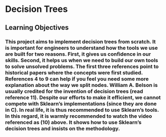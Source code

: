# Decision Trees
## Learning Objectives
### This project aims to implement decision trees from scratch. It is important for engineers to understand how the tools we use are built for two reasons. First, it gives us confidence in our skills. Second, it helps us when we need to build our own tools to solve unsolved problems. The first three references point to historical papers where the concepts were first studied. References 4 to 9 can help if you feel you need some more explanation about the way we split nodes. William A. Belson is usually credited for the invention of decision trees (read reference 11). Despite our efforts to make it efficient, we cannot compete with Sklearn’s implementations (since they are done in C). In real life, it is thus recommended to use Sklearn’s tools. In this regard, it is warmly recommended to watch the video referenced as (10) above. It shows how to use Sklearn’s decision trees and insists on the methodology.